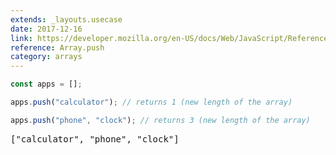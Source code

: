 ```yaml
---
extends: _layouts.usecase
date: 2017-12-16
link: https://developer.mozilla.org/en-US/docs/Web/JavaScript/Reference/Global_Objects/Array/push
reference: Array.push
category: arrays
---
```


```javascript
const apps = [];

apps.push("calculator"); // returns 1 (new length of the array)

apps.push("phone", "clock"); // returns 3 (new length of the array)
```

<pre class="output">["calculator", "phone", "clock"]</pre>
